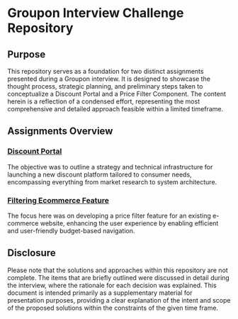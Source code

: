 # Groupon Interview Challenge Repository

## Purpose

This repository serves as a foundation for two distinct assignments presented during a Groupon interview. It is designed to showcase the thought process, strategic planning, and preliminary steps taken to conceptualize a Discount Portal and a Price Filter Component. The content herein is a reflection of a condensed effort, representing the most comprehensive and detailed approach feasible within a limited timeframe.

## Assignments Overview

### [Discount Portal](discount-portal.md)

The objective was to outline a strategy and technical infrastructure for launching a new discount platform tailored to consumer needs, encompassing everything from market research to system architecture.

### [Filtering Ecommerce Feature](filtering-ecommerce.md)

The focus here was on developing a price filter feature for an existing e-commerce website, enhancing the user experience by enabling efficient and user-friendly budget-based navigation.

## Disclosure

Please note that the solutions and approaches within this repository are not complete. The items that are briefly outlined were discussed in detail during the interview, where the rationale for each decision was explained. This document is intended primarily as a supplementary material for presentation purposes, providing a clear explanation of the intent and scope of the proposed solutions within the constraints of the given time frame.
